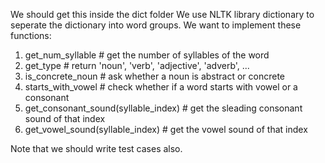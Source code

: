 We should get this inside the dict folder
We use NLTK library dictionary to seperate the dictionary into word groups. We want to implement these functions:
1. get_num_syllable # get the number of syllables of the word
2. get_type # return 'noun', 'verb', 'adjective', 'adverb', ...
2. is_concrete_noun # ask whether a noun is abstract or concrete
3. starts_with_vowel # check whether if a word starts with vowel or a consonant
4. get_consonant_sound(syllable_index) # get the sleading consonant sound of that index
5. get_vowel_sound(syllable_index) # get the vowel sound of that index

Note that we should write test cases also.